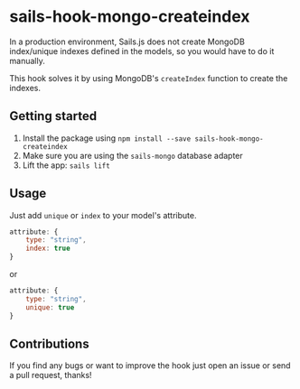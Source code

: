 # sails-hook-mongo-createindex

In a production environment, Sails.js does not create MongoDB index/unique indexes defined in the models, so you would have to do it manually.

This hook solves it by using MongoDB's `createIndex` function to create the indexes.

## Getting started

1. Install the package using `npm install --save sails-hook-mongo-createindex`
2. Make sure you are using the `sails-mongo` database adapter
3. Lift the app: `sails lift`

## Usage

Just add `unique` or `index` to your model's attribute.

```js
attribute: {
    type: "string",
    index: true
}
```
or
```js
attribute: {
    type: "string",
    unique: true
}
```

## Contributions

If you find any bugs or want to improve the hook just open an issue or send a pull request, thanks!